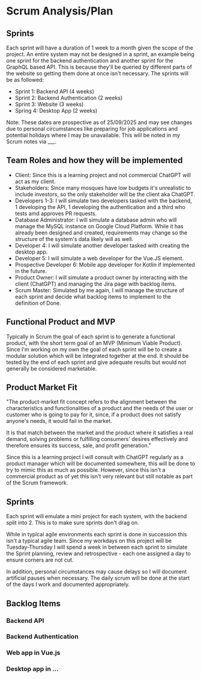 # Scrum Analysis/Plan

## Sprints
Each sprint will have a duration of 1 week to a month given the scope of the project. An entire system
may not be designed in a sprint, an example being one sprint for the backend authentication and another sprint for the 
GraphQL based API. This is because they'll be queried by different parts of the website so getting them done at once isn't necessary. The sprints will be as followed:   
- Sprint 1: Backend API (4 weeks)
- Sprint 2: Backend Authentication (2 weeks)
- Sprint 3: Website (3 weeks)
- Spring 4: Desktop App (2 weeks)

Note: These dates are prospective as of 25/09/2025 and may see changes due 
to personal circumstances like preparing for job applications and potential 
holidays where I may be unavailable. This will be noted in my Scrum notes via ___. 

## Team Roles and how they will be implemented

- Client: Since this is a learning project and not commercial ChatGPT will act as my client. 
- Stakeholders: Since many mosques have low budgets it's unrealistic to include investors, so 
the only stakeholder will be the client aka ChatGPT. 
- Developers 1-3: I will simulate two developers tasked with the backend, 1 developing the API, 1 developing the authentication and a third who tests amd approves PR requests.
- Database Administrator: I will simulate a database admin who will manage the MySQL instance on Google Cloud Platform. While it has already been designed and created, requirements may change so the structure of the system's data likely will as well.
- Developer 4: I will simulate another developer tasked with creating the desktop app.
- Developer 5: I will simulate a web developer for the Vue.JS element. 
- Prospective Developer 6: Mobile app developer for Kotlin if implemented in the future.
- Product Owner: I will simulate a product owner by interacting with the client (ChatGPT) and managing the Jira page with backlog items. 
- Scrum Master: Simulated by me again, I will manage the structure of each sprint and decide what backlog items to implement to the definition of Done. 



## Functional Product and MVP
Typically in Scrum the goal of each sprint is to generate a functional product, with the short 
term goal of an MVP (Minimum Viable Product). Since I'm working on my own the goal of each sprint 
will be to create a modular solution which will be integrated together at the end. It 
should be tested by the end of each sprint and give adequate results but would not generally
be considered marketable.

## Product Market Fit
"The product-market fit concept refers to the alignment between the characteristics and 
functionalities of a product and the needs of the user or customer who is going to pay for it, 
since, if a product does not satisfy anyone's needs, it would fail in the market.

It is that match between the market and the product where it satisfies a real demand, solving 
problems or fulfilling consumers' desires effectively and therefore ensures its success, 
sale, and profit generation."

Since this is a learning project I will consult with ChatGPT regularly as a product manager which will be 
documented somewhere, this will be done to try to mimic this as much as possible. However, since this isn't 
a commercial product as of yet this isn't very relevant but still notable as part of the Scrum framework.

## Sprints
Each sprint will emulate a mini project for each system, with the backend split into 2. This 
is to make sure sprints don't drag on.   

While in typical agile environments each sprint is done in succession this isn't a typical agile 
team. Since my workdays on this project will be Tuesday-Thursday I will spend a week 
in between each sprint to simulate the Sprint planning, review and retrospective - each one 
assigned a day to ensure corners are not cut.   

In addition, personal circumstances may cause delays so I will document artificial pauses when 
necessary. The daily scrum will be done at the start of the days I work and documented appropriately.

## Backlog Items

### Backend API

### Backend Authentication

### Web app in Vue.js

### Desktop app in ...